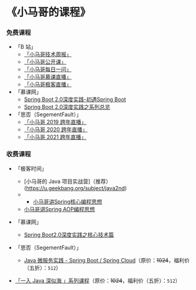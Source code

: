 # 《小马哥的课程》

### 免费课程

- 「B 站」
  - [「小马哥技术周报」](https://space.bilibili.com/327910845/channel/detail?cid=52311)
  - [「小马哥公开课」](https://space.bilibili.com/327910845/channel/detail?cid=78194)
  - [「小马哥每日一问」](https://space.bilibili.com/327910845/channel/detail?cid=80313)
  - [「小马哥慕课直播」](https://space.bilibili.com/327910845/channel/detail?cid=78193)
  - [「小马哥极客直播」](https://space.bilibili.com/327910845/channel/detail?cid=120424)
- 「慕课网」
  - [Spring Boot 2.0深度实践-初遇Spring Boot](https://www.imooc.com/learn/933)
  - [Spring Boot 2.0深度实践之系列总览](https://www.imooc.com/learn/1058)
- 「思否（SegementFault）」
  - [「小马哥 2019 跨年直播」](https://mp.weixin.qq.com/s?__biz=MzIxNDU4NjE1OQ==&mid=2247484085&idx=1&sn=5905f53e69bae9d48b3783a83bde40b3)
  - [「小马哥 2020 跨年直播」](https://ke.sifou.com/course/1650000021471857)
  - [「小马哥 2021 跨年直播」](https://ke.sifou.com/course/1650000038776105)



### 收费课程

- 「极客时间」
  - [小马哥的 Java 项目实战营]（推荐）(https://u.geekbang.org/subject/java2nd)
  -   - [小马哥讲Spring核心编程思想](https://time.geekbang.org/course/intro/100042601)
  - [小马哥讲Spring AOP编程思想](https://time.geekbang.org/course/intro/100066301)

- 「慕课网」
  - [Spring Boot2.0深度实践之核心技术篇](http://t.cn/ReChCU9)

- 「思否（SegementFault）」
  - [Java 微服务实践 - Spring Boot / Spring Cloud](https://segmentfault.com/ls/1650000011387052)（原价：~~1024~~，福利价（五折）：`512`）
- [「一入 Java 深似海 」系列课程](http://t.cn/AisU8cBk)（原价：~~1024~~，福利价（五折）：`512`）